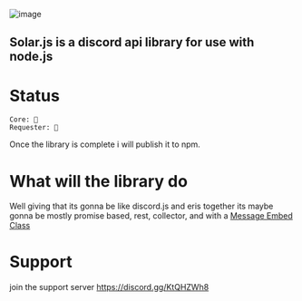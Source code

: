 ![image](https://user-images.githubusercontent.com/61085765/119387687-47770c80-bc97-11eb-9685-14d78d51be88.png)


## Solar.js is a discord api library for use with node.js

# Status
```
Core: 🔴
Requester: 🔴
```

Once the library is complete i will publish it to npm.

# What will the library do
Well giving that its gonna be like discord.js and eris together its maybe gonna be mostly 
promise based, rest, collector, 
and with a [Message Embed Class](https://github.com/WayvshockGD/Solar.js/blob/main/lib/utils/Embed.js)

# Support
join the support server https://discord.gg/KtQHZWh8
